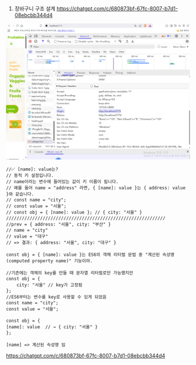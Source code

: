 1. 장바구니 구조 설계
https://chatgpt.com/c/680873bf-67fc-8007-b7d1-08ebcbb344d4

![alt text](image.png)

    //✅ [name]: value는?
    // 동적 키 설정입니다.
    // name이라는 변수에 들어있는 값이 키 이름이 됩니다.
    // 예를 들어 name = "address" 라면, { [name]: value }는 { address: value }와 같습니다.
    // const name = "city";
    // const value = "서울";
    // const obj = { [name]: value }; // { city: "서울" }
    /////////////////////////////////////////////////////////////
    //prev = { address: "서울", city: "부산" }
    // name = "city"
    // value = "대구"
    // => 결과: { address: "서울", city: "대구" }

    const obj = { [name]: value }는 ES6의 객체 리터럴 문법 중 "계산된 속성명(computed property name)" 기능이야.

    //기존에는 객체의 key를 만들 때 문자열 리터럴로만 가능했지만
    const obj = {
        city: "서울" // key가 고정됨
    };
    //ES6부터는 변수를 key로 사용할 수 있게 되었음
    const name = "city";
    const value = "서울";
       
    const obj = {
    [name]: value  // → { city: "서울" }
    };

    [name] => 계산된 속성명 임
    
https://chatgpt.com/c/680873bf-67fc-8007-b7d1-08ebcbb344d4